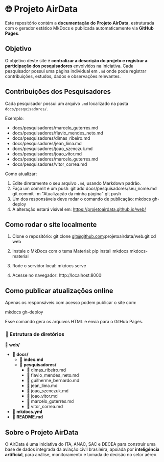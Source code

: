 
🌐 Projeto AirData
=========================================

Este repositório contém a **documentação do Projeto AirData**, estruturada com o gerador estático MkDocs e publicada automaticamente via **GitHub Pages**.

Objetivo
-----------
O objetivo deste site é **centralizar a descrição do projeto e registrar a participação dos pesquisadores** envolvidos na iniciativa. Cada pesquisador possui uma página individual em `.md` onde pode registrar contribuições, estudos, dados e observações relevantes.

Contribuições dos Pesquisadores
-------------------------------------
Cada pesquisador possui um arquivo `.md` localizado na pasta `docs/pesquisadores/`.

Exemplo:
- docs/pesquisadores/marcelo_guterres.md
- docs/pesquisadores/flavio_mendes_neto.md
- docs/pesquisadores/dimas_ribeiro.md
- docs/pesquisadores/jean_lima.md
- docs/pesquisadores/joao_szenczuk.md
- docs/pesquisadores/joao_vitor.md
- docs/pesquisadores/marcelo_guterres.md
- docs/pesquisadores/vitor_correa.md

Como atualizar:
1. Edite diretamente o seu arquivo `.md`, usando Markdown padrão.
2. Faça um commit e um push:
   git add docs/pesquisadores/seu_nome.md
   git commit -m "Atualização da minha página"
   git push
3. Um dos responsáveis deve rodar o comando de publicação:
   mkdocs gh-deploy
4. A alteração estará visível em:
   https://projetoairdata.github.io/web/

Como rodar o site localmente
-------------------------------
1. Clone o repositório:
   git clone git@github.com:projetoairdata/web.git
   cd web

2. Instale o MkDocs com o tema Material:
   pip install mkdocs mkdocs-material

3. Rode o servidor local:
   mkdocs serve

4. Acesse no navegador:
   http://localhost:8000

Como publicar atualizações online
------------------------------------
Apenas os responsáveis com acesso podem publicar o site com:

   mkdocs gh-deploy

Esse comando gera os arquivos HTML e envia para o GitHub Pages.

### 📁 Estrutura de diretórios

📁 **web/**
  - 📁 **docs/**
    - 📄 **index.md**
    - 📁 **pesquisadores/**
      - 📄 dimas_ribeiro.md
      - 📄 flavio_mendes_neto.md
      - 📄 guilherme_bernardo.md
      - 📄 jean_lima.md
      - 📄 joao_szenczuk.md
      - 📄 joao_vitor.md
      - 📄 marcelo_guterres.md
      - 📄 vitor_correa.md
  - 📄 **mkdocs.yml**
  - 📄 **README.md**
  
Sobre o Projeto AirData
--------------------------
O AirData é uma iniciativa do ITA, ANAC, SAC e DECEA para construir uma base de dados integrada da aviação civil brasileira, apoiada por **inteligência artificial**, para análise, monitoramento e tomada de decisão no setor aéreo.

